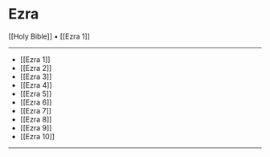 # Ezra

[[Holy Bible]] • [[Ezra 1]]

---

- [[Ezra 1]]
- [[Ezra 2]]
- [[Ezra 3]]
- [[Ezra 4]]
- [[Ezra 5]]
- [[Ezra 6]]
- [[Ezra 7]]
- [[Ezra 8]]
- [[Ezra 9]]
- [[Ezra 10]]

---
